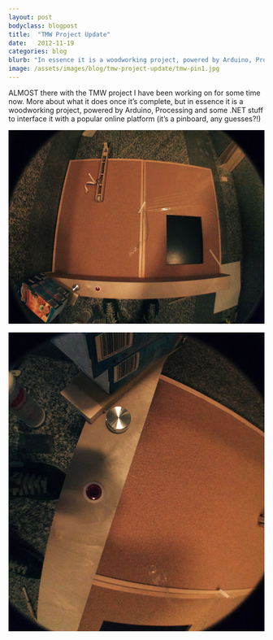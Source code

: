 ```yaml
---
layout: post
bodyclass: blogpost
title:  "TMW Project Update"
date:   2012-11-19
categories: blog
blurb: "In essence it is a woodworking project, powered by Arduino, Processing and some .NET stuff to interface it with a popular online platform (it’s a pinboard, any guesses?!)"
image: /assets/images/blog/tmw-project-update/tmw-pin1.jpg
---
```


ALMOST there with the TMW project I have been working on for some time now. More about what it does once it’s complete, but in essence it is a woodworking project, powered by Arduino, Processing and some .NET stuff to interface it with a popular online platform (it’s a pinboard, any guesses?!)

![TMW Project Progress 1](/assets/images/blog/tmw-project-update/tmw-pin1.jpg "TMW Project Progress 1")

![TMW Project Progress 2](/assets/images/blog/tmw-project-update/tmw-pin2.jpg "TMW Project Progress 2")